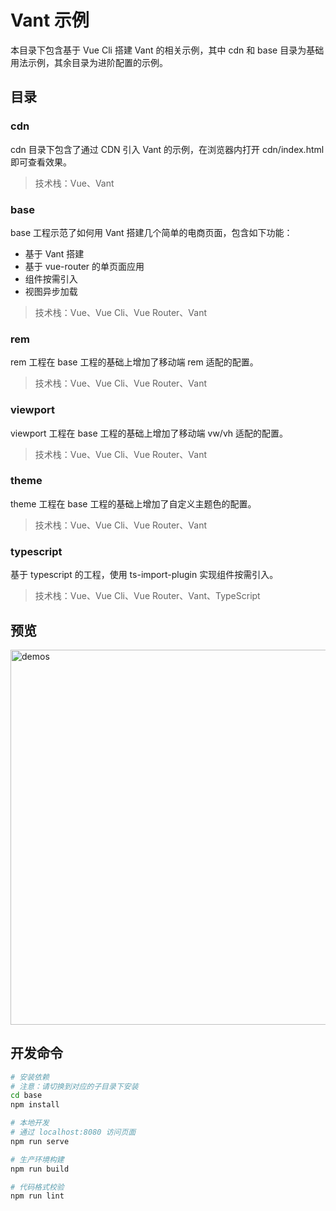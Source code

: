 # Vant 示例

本目录下包含基于 Vue Cli 搭建 Vant 的相关示例，其中 cdn 和 base 目录为基础用法示例，其余目录为进阶配置的示例。

## 目录

### cdn

cdn 目录下包含了通过 CDN 引入 Vant 的示例，在浏览器内打开 cdn/index.html 即可查看效果。

> 技术栈：Vue、Vant

### base

base 工程示范了如何用 Vant 搭建几个简单的电商页面，包含如下功能：

- 基于 Vant 搭建
- 基于 vue-router 的单页面应用
- 组件按需引入
- 视图异步加载

> 技术栈：Vue、Vue Cli、Vue Router、Vant

### rem

rem 工程在 base 工程的基础上增加了移动端 rem 适配的配置。

> 技术栈：Vue、Vue Cli、Vue Router、Vant

### viewport

viewport 工程在 base 工程的基础上增加了移动端 vw/vh 适配的配置。

> 技术栈：Vue、Vue Cli、Vue Router、Vant

### theme

theme 工程在 base 工程的基础上增加了自定义主题色的配置。

> 技术栈：Vue、Vue Cli、Vue Router、Vant

### typescript

基于 typescript 的工程，使用 ts-import-plugin 实现组件按需引入。

> 技术栈：Vue、Vue Cli、Vue Router、Vant、TypeScript

## 预览

<img src="https://img.yzcdn.cn/public_files/2017/11/16/4b7eb956ba7d30d374a2310124bdb5fe.png" alt="demos" width="600" />

## 开发命令

```bash
# 安装依赖
# 注意：请切换到对应的子目录下安装
cd base
npm install

# 本地开发
# 通过 localhost:8080 访问页面
npm run serve

# 生产环境构建
npm run build

# 代码格式校验
npm run lint
```
